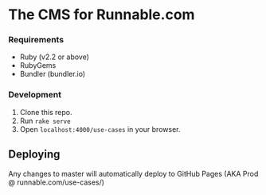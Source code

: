 # The CMS for Runnable.com

### Requirements

- Ruby (v2.2 or above)
- RubyGems
- Bundler (bundler.io)

### Development

1. Clone this repo.
2. Run `rake serve`
3. Open `localhost:4000/use-cases` in your browser.

## Deploying

Any changes to master will automatically deploy to GitHub Pages (AKA Prod @ runnable.com/use-cases/)

